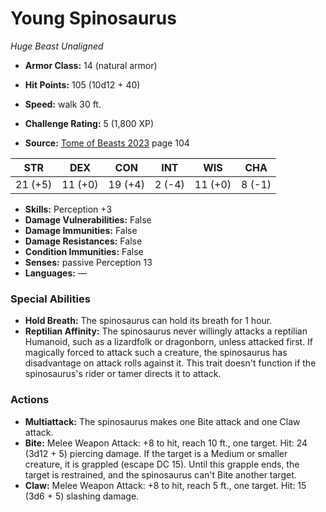 # Young Spinosaurus

*Huge* *Beast* *Unaligned*

- **Armor Class:** 14 (natural armor)
- **Hit Points:** 105 (10d12 + 40)
- **Speed:** walk 30 ft.

- **Challenge Rating:** 5 (1,800 XP)
- **Source:** [Tome of Beasts 2023](https://koboldpress.com/kpstore/product/tome-of-beasts-1-2023-edition/) page 104

| STR | DEX | CON | INT | WIS | CHA |
| --- | --- | --- | --- | --- | --- |
| 21 (+5) | 11 (+0) | 19 (+4) | 2 (-4) | 11 (+0) | 8 (-1) |

- **Skills:** Perception +3
- **Damage Vulnerabilities:** False
- **Damage Immunities:** False
- **Damage Resistances:** False
- **Condition Immunities:** False
- **Senses:** passive Perception 13
- **Languages:** —

### Special Abilities

- **Hold Breath:** The spinosaurus can hold its breath for 1 hour.
- **Reptilian Affinity:** The spinosaurus never willingly attacks a reptilian Humanoid, such as a lizardfolk or dragonborn, unless attacked first. If magically forced to attack such a creature, the spinosaurus has disadvantage on attack rolls against it. This trait doesn't function if the spinosaurus's rider or tamer directs it to attack.

### Actions

- **Multiattack:** The spinosaurus makes one Bite attack and one Claw attack.
- **Bite:** Melee Weapon Attack: +8 to hit, reach 10 ft., one target. Hit: 24 (3d12 + 5) piercing damage. If the target is a Medium or smaller creature, it is grappled (escape DC 15). Until this grapple ends, the target is restrained, and the spinosaurus can't Bite another target.
- **Claw:** Melee Weapon Attack: +8 to hit, reach 5 ft., one target. Hit: 15 (3d6 + 5) slashing damage.

